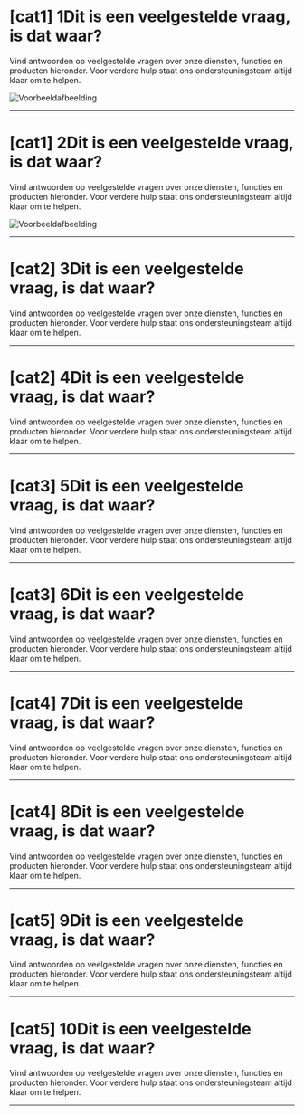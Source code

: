 <!-- keep structure like examples below, single # for the question, anything underneith will be collapsed as the "answer", dividers are there simply for readability -->
<!-- !! the home page will show the first 10 on desktop, and first 5 on mobile / tablet -->

# [cat1] 1Dit is een veelgestelde vraag, is dat waar?

Vind antwoorden op veelgestelde vragen over onze diensten, functies en producten hieronder. Voor verdere hulp staat ons ondersteuningsteam altijd klaar om te helpen.

![Voorbeeldafbeelding](/hapro-logo-full.svg)

---

# [cat1] 2Dit is een veelgestelde vraag, is dat waar?

Vind antwoorden op veelgestelde vragen over onze diensten, functies en producten hieronder. Voor verdere hulp staat ons ondersteuningsteam altijd klaar om te helpen.

![Voorbeeldafbeelding](https://upload.wikimedia.org/wikipedia/commons/thumb/2/2c/Rotating_earth_%28large%29.gif/200px-Rotating_earth_%28large%29.gif)

---

# [cat2] 3Dit is een veelgestelde vraag, is dat waar?

Vind antwoorden op veelgestelde vragen over onze diensten, functies en producten hieronder. Voor verdere hulp staat ons ondersteuningsteam altijd klaar om te helpen.

---

# [cat2] 4Dit is een veelgestelde vraag, is dat waar?

Vind antwoorden op veelgestelde vragen over onze diensten, functies en producten hieronder. Voor verdere hulp staat ons ondersteuningsteam altijd klaar om te helpen.

---

# [cat3] 5Dit is een veelgestelde vraag, is dat waar?

Vind antwoorden op veelgestelde vragen over onze diensten, functies en producten hieronder. Voor verdere hulp staat ons ondersteuningsteam altijd klaar om te helpen.

---

# [cat3] 6Dit is een veelgestelde vraag, is dat waar?

Vind antwoorden op veelgestelde vragen over onze diensten, functies en producten hieronder. Voor verdere hulp staat ons ondersteuningsteam altijd klaar om te helpen.

---

# [cat4] 7Dit is een veelgestelde vraag, is dat waar?

Vind antwoorden op veelgestelde vragen over onze diensten, functies en producten hieronder. Voor verdere hulp staat ons ondersteuningsteam altijd klaar om te helpen.

---

# [cat4] 8Dit is een veelgestelde vraag, is dat waar?

Vind antwoorden op veelgestelde vragen over onze diensten, functies en producten hieronder. Voor verdere hulp staat ons ondersteuningsteam altijd klaar om te helpen.

---

# [cat5] 9Dit is een veelgestelde vraag, is dat waar?

Vind antwoorden op veelgestelde vragen over onze diensten, functies en producten hieronder. Voor verdere hulp staat ons ondersteuningsteam altijd klaar om te helpen.

---

# [cat5] 10Dit is een veelgestelde vraag, is dat waar?

Vind antwoorden op veelgestelde vragen over onze diensten, functies en producten hieronder. Voor verdere hulp staat ons ondersteuningsteam altijd klaar om te helpen.

---
